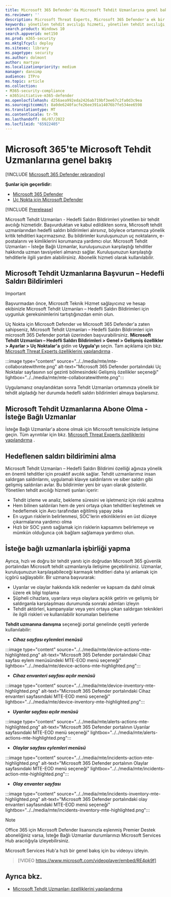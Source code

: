 ```yaml
---
title: Microsoft 365 Defender'da Microsoft Tehdit Uzmanlarına genel bakış
ms.reviewer: ''
description: Microsoft Threat Experts, Microsoft 365 Defender'a ek bir uzmanlık katmanı sağlar.
keywords: yönetilen tehdit avcılığı hizmeti, yönetilen tehdit avcılığı, yönetilen algılama ve yanıt (MDR) hizmeti, MTE, Microsoft Tehdit Uzmanları
search.product: Windows 10
search.appverid: met150
ms.prod: m365-security
ms.mktglfcycl: deploy
ms.sitesec: library
ms.pagetype: security
ms.author: dolmont
author: martyav
ms.localizationpriority: medium
manager: dansimp
audience: ITPro
ms.topic: article
ms.collection:
- M365-security-compliance
- m365initiative-m365-defender
ms.openlocfilehash: d256aea992eda2426ab719bf3ee67c2fa0d3c9ea
ms.sourcegitcommit: 8a0de6240facfe26ee391a14076b7fe534ee6598
ms.translationtype: MT
ms.contentlocale: tr-TR
ms.lasthandoff: 06/07/2022
ms.locfileid: "65922405"
---
```

# <a name="microsoft-threat-experts-in-microsoft-365-overview"></a>Microsoft 365'te Microsoft Tehdit Uzmanlarına genel bakış

[!INCLUDE [Microsoft 365 Defender rebranding](../includes/microsoft-defender.md)]

**Şunlar için geçerlidir:**

- [Microsoft 365 Defender](https://go.microsoft.com/fwlink/?linkid=2118804)
- [Uç Nokta için Microsoft Defender](https://go.microsoft.com/fwlink/p/?linkid=2154037)

[!INCLUDE [Prerelease](../includes/prerelease.md)]

Microsoft Tehdit Uzmanları - Hedefli Saldırı Bildirimleri yönetilen bir tehdit avcılığı hizmetidir. Başvurduktan ve kabul edildikten sonra, Microsoft tehdit uzmanlarından hedefli saldırı bildirimleri alırsınız, böylece ortamınıza yönelik kritik tehditleri kaçırmazsınız. Bu bildirimler kuruluşunuzun uç noktalarını, e-postalarını ve kimliklerini korumanıza yardımcı olur.
Microsoft Tehdit Uzmanları – İsteğe Bağlı Uzmanlar, kuruluşunuzun karşılaştığı tehditler hakkında uzman tavsiyeleri almanızı sağlar. Kuruluşunuzun karşılaştığı tehditlerle ilgili yardım alabilirsiniz. Abonelik hizmeti olarak kullanılabilir.

## <a name="apply-for-microsoft-threat-experts--targeted-attack-notifications"></a>Microsoft Tehdit Uzmanlarına Başvurun – Hedefli Saldırı Bildirimleri

> [!IMPORTANT]
> Başvurmadan önce, Microsoft Teknik Hizmet sağlayıcınız ve hesap ekibinizle Microsoft Tehdit Uzmanları – Hedefli Saldırı Bildirimleri için uygunluk gereksinimlerini tartıştığınızdan emin olun.

Uç Nokta için Microsoft Defender ve Microsoft 365 Defender'a zaten sahipseniz, Microsoft Tehdit Uzmanları – Hedefli Saldırı Bildirimleri için microsoft 365 Defender portalı üzerinden başvurabilirsiniz. **Microsoft Tehdit Uzmanları – Hedefli Saldırı Bildirimleri > Genel > Gelişmiş özellikler > Ayarlar > Uç Noktalar'a** gidin ve **Uygula'yı** seçin. Tam açıklama için bkz. [Microsoft Threat Experts özelliklerini yapılandırma](./configure-microsoft-threat-experts.md) .

:::image type="content" source="../../media/mte/mte-collaboratewithmte.png" alt-text="Microsoft 365 Defender portalındaki Uç Noktalar sayfasının sol gezinti bölmesindeki Gelişmiş özellikler seçeneği" lightbox="../../media/mte/mte-collaboratewithmte.png":::

Uygulamanız onaylandıktan sonra Tehdit Uzmanları ortamınıza yönelik bir tehdit algıladığı her durumda hedefli saldırı bildirimleri almaya başlarsınız.

## <a name="subscribe-to-microsoft-threat-experts---experts-on-demand"></a>Microsoft Tehdit Uzmanlarına Abone Olma - İsteğe Bağlı Uzmanlar

İsteğe Bağlı Uzmanlar'a abone olmak için Microsoft temsilcinizle iletişime geçin.  Tüm ayrıntılar için bkz. [Microsoft Threat Experts özelliklerini yapılandırma](./configure-microsoft-threat-experts.md) .

## <a name="receive-targeted-attack-notification"></a>Hedeflenen saldırı bildirimini alma

Microsoft Tehdit Uzmanları – Hedefli Saldırı Bildirimi özelliği ağınıza yönelik en önemli tehditler için proaktif avcılık sağlar. Tehdit uzmanlarımız insan saldırgan saldırılarını, uygulamalı klavye saldırılarını ve siber saldırı gibi gelişmiş saldırıları avlar. Bu bildirimler yeni bir uyarı olarak gösterilir. Yönetilen tehdit avcılığı hizmeti şunları içerir:

- Tehdit izleme ve analiz, bekleme süresini ve işletmeniz için riski azaltma
- Hem bilinen saldırıları hem de yeni ortaya çıkan tehditleri keşfetmek ve hedeflemek için Avcı tarafından eğitilmiş yapay zeka
- En uygun risklerin belirlenmesi, SOC'lerin etkinliklerini en üst düzeye çıkarmalarına yardımcı olma
- Hızlı bir SOC yanıtı sağlamak için risklerin kapsamını belirlemeye ve mümkün olduğunca çok bağlam sağlamaya yardımcı olun.

## <a name="collaborate-with-experts-on-demand"></a>İsteğe bağlı uzmanlarla işbirliği yapma

Ayrıca, hızlı ve doğru bir tehdit yanıtı için doğrudan Microsoft 365 güvenlik portalından Microsoft tehdit uzmanlarıyla iletişime geçebilirsiniz.  Uzmanlar, kuruluşunuzun karşılaşabileceği karmaşık tehditleri daha iyi anlamak için içgörü sağlayabilir.  Bir uzmana başvurarak:

- Uyarılar ve olaylar hakkında kök nedenler ve kapsam da dahil olmak üzere ek bilgi toplama
- Şüpheli cihazlara, uyarılara veya olaylara açıklık getirin ve gelişmiş bir saldırganla karşılaşılması durumunda sonraki adımları izleyin
- Tehdit aktörleri, kampanyalar veya yeni ortaya çıkan saldırgan teknikleri ile ilgili riskleri ve kullanılabilir korumaları belirleme

**Tehdit uzmanına danışma** seçeneği portal genelinde çeşitli yerlerde kullanılabilir:

- <i>**Cihaz sayfası eylemleri menüsü**</i><BR>

:::image type="content" source="../../media/mte/device-actions-mte-highlighted.png" alt-text="Microsoft 365 Defender portalındaki Cihaz sayfası eylem menüsündeki MTE-EOD menü seçeneği" lightbox="../../media/mte/device-actions-mte-highlighted.png":::

- <i>**Cihaz envanteri sayfası açılır menüsü**</i><BR>

:::image type="content" source="../../media/mte/device-inventory-mte-highlighted.png" alt-text="Microsoft 365 Defender portalındaki Cihaz envanteri sayfasındaki MTE-EOD menü seçeneği" lightbox="../../media/mte/device-inventory-mte-highlighted.png":::

- <i>**Uyarılar sayfası açılır menüsü**</i><BR>

:::image type="content" source="../../media/mte/alerts-actions-mte-highlighted.png" alt-text="Microsoft 365 Defender portalının Uyarılar sayfasındaki MTE-EOD menü seçeneği" lightbox="../../media/mte/alerts-actions-mte-highlighted.png":::

- <i>**Olaylar sayfası eylemleri menüsü**</i><BR>

:::image type="content" source="../../media/mte/incidents-action-mte-highlighted.png" alt-text="Microsoft 365 Defender portalının Olaylar sayfasındaki MTE-EOD menü seçeneği" lightbox="../../media/mte/incidents-action-mte-highlighted.png":::

- <i>**Olay envanter sayfası**</i><BR>

:::image type="content" source="../../media/mte/incidents-inventory-mte-highlighted.png" alt-text="Microsoft 365 Defender portalındaki olay envanteri sayfasındaki MTE-EOD menü seçeneği" lightbox="../../media/mte/incidents-inventory-mte-highlighted.png":::

> [!NOTE]
> Office 365 için Microsoft Defender lisansınızla eşlenmiş Premier Destek aboneliğiniz varsa, İsteğe Bağlı Uzmanlar durumlarınızı Microsoft Services Hub aracılığıyla izleyebilirsiniz.

Microsoft Services Hub'a hızlı bir genel bakış için bu videoyu izleyin.

> [!VIDEO https://www.microsoft.com/videoplayer/embed/RE4pk9f]

## <a name="see-also"></a>Ayrıca bkz.

- [Microsoft Tehdit Uzmanları özelliklerini yapılandırma](./configure-microsoft-threat-experts.md)
